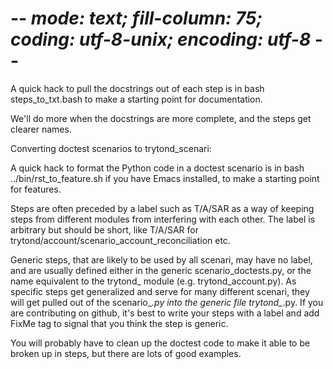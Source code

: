# -*- mode: text; fill-column: 75; coding: utf-8-unix; encoding: utf-8 -*-

A quick hack to pull the docstrings out of each step is in
  bash steps_to_txt.bash
to make a starting point for documentation.

We'll do more when the docstrings are more complete,
and the steps get clearer names.

Converting doctest scenarios to trytond_scenari:

A quick hack to format the Python code in a doctest scenario is in
  bash ../bin/rst_to_feature.sh
if you have Emacs installed, to make a starting point for features.

Steps are often preceded by a label such as T/A/SAR
as a way of keeping steps from different modules from
interfering with each other. The label is arbitrary
but should be short, like T/A/SAR for
trytond/account/scenario_account_reconciliation etc.

Generic steps, that are likely to be used by all scenari, may have no
label, and are usually defined either in the generic
scenario_doctests.py, or the name equivalent to the trytond_ module
(e.g. trytond_account.py). As specific steps get generalized and serve
for many different scenari, they will get pulled out of the
scenario_*.py into the generic file trytond_*.py.  If you are
contributing on github, it's best to write your steps with a label and
add FixMe tag to signal that you think the step is generic.

You will probably have to clean up the doctest code to make it
able to be broken up in steps, but there are lots of good examples.
